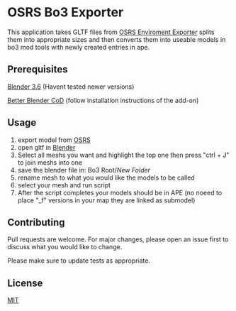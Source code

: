 # OSRS Bo3 Exporter

This application takes GLTF files from [OSRS Enviroment Exporter](https://github.com/ConnorDY/OSRS-Environment-Exporter) splits them into appropriate sizes and then converts them into useable models in bo3 mod tools with newly created entries in ape.


## Prerequisites

[Blender 3.6](https://www.blender.org/download/releases/3-6/) (Havent tested newer versions)

[Better Blender CoD](https://github.com/marv7000/BetterBlenderCOD) (follow installation instructions of the add-on)

## Usage

1. export model from [OSRS](https://github.com/ConnorDY/OSRS-Environment-Exporter)
2. open gltf in [Blender](https://www.blender.org/download/releases/3-6/)
3. Select all meshs you want and highlight the top one then press "ctrl + J" to join meshs into one
4. save the blender file in: Bo3 Root/*New Folder*
5. rename mesh to what you would like the models to be called
6. select your mesh and run script
7. After the script completes your models should be in APE (no noeed to place "_f" versions in your map they are linked as submodel)




## Contributing

Pull requests are welcome. For major changes, please open an issue first
to discuss what you would like to change.

Please make sure to update tests as appropriate.

## License

[MIT](https://choosealicense.com/licenses/mit/)

